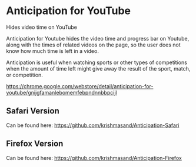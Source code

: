 Anticipation for YouTube
=============

Hides video time on YouTube

Anticipation for Youtube hides the video time and progress bar on Youtube, along with the times of related videos on the page, so the user does not know how much time is left in a video.

Anticipation is useful when watching sports or other types of competitions when the amount of time left might give away the result of the sport, match, or competition.

https://chrome.google.com/webstore/detail/anticipation-for-youtube/gnijgfamanlebomemfebpndnnbbpcijl

Safari Version
--------------

Can be found here: https://github.com/krishmasand/Anticipation-Safari

Firefox Version
---------------

Can be found here: https://github.com/krishmasand/Anticipation-Firefox
